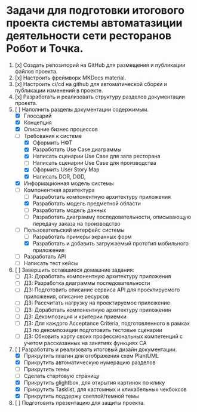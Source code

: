 # Задачи для подготовки итогового проекта системы автоматазиции деятельности сети ресторанов Робот и Точка.

1. [x] Создать репозиторий на GitHub для размещения и публикации файлов проекта.
1. [x] Настроить фреймворк MKDocs material.
1. [x] Настроить ci/cd на github для автоматической сборки и публикации изменений в проекте.
1. [x] Разработать и реализовать структуру разделов документации проекта.
1. [ ] Наполнить разделы документации содержимым.
    *   [x] Глоссарий
    *   [x] Концепция	
    *   [x] Описание бизнес процессов  
    *   [ ] Требования к системе  
        +   [x] Оформить НФТ
        +   [x] Разработать Use Case диаграммы		
        +   [x] Написать сценарии Use Case для зала ресторана
        +   [ ] Написать сценарии Use Case для производства		
        +   [x] Оформить User Story Map			
        +   [x] Написать DOR, DOD,  
    *   [x] Информационная модель системы  
    *   [ ] Компонентная архитектура  
        +   [ ] Разработать компонентную архитектуру приложения
        +   [x] Разработать модель предметной области
        +   [ ] Разработать модель данных	
        +   [ ] Разработать диаграмму последовательности, описывающую передачу заказа на производство			
    *   [ ] Пользовательский интерфейс системы  	
        +   [ ] Разработать примеры экранных форм
        +   [x] Разработать и добавить загружаемый прототип мобильного приложения
    *   [ ] Разработать API  	
    *   [ ] Написать тест кейсы  		
1. [ ] Завершить оставшиеся домашние задания:
    *   [ ] ДЗ: Доработать компонентную архитектуру приложения  	
    *   [ ] ДЗ: Разработка диаграммы последовательности
    *   [ ] ДЗ: Подготовить описание сервиса API для проектируемого приложения, описание ресурсов
    *   [ ] ДЗ: Рассчитать нагрузку на проектируемое приложение
    *   [ ] ДЗ: Доработать компонентную архитектуру приложения
    *   [ ] ДЗ: Декомпозиция и критерии приемки
    *   [ ] ДЗ: Для каждого Acceptance Criteria, подготовленного в рамках ДЗ по декомпозиции подготовить тестовые сценарии	
    *   [ ] ДЗ: Обновить карту своих профессиональных компетенций с учетом рассказанных на занятиях функциях СА
1. [ ] Разработать и реализовать итоговый дизайн документации. 
    *   [x] Прикрутить плагин для отображения схем PlantUML
    *   [x] Прикрутить автоматическую нумерацию разделов 
    *   [ ] Прикрутить темы 
    *   [ ] Сделать стартовую страницу 	
    *   [x] Прикрутить glightbox, для открытия картинок по клику
    *   [x] Прикрутить Tasklist, для кастомных и кликабельных чекбоксов
    *   [x] Прикрутить поддержу светлой/темной темы
1. [ ] Подготовить презентацию для защиты проекта.
